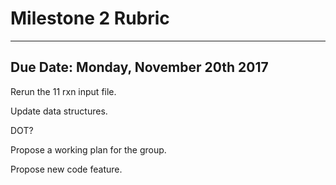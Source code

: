 # Milestone 2 Rubric

---

## Due Date:  Monday, November 20th 2017
Rerun the 11 rxn input file.

Update data structures.

DOT?

Propose a working plan for the group.

Propose new code feature.
